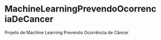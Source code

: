 # MachineLearningPrevendoOcorrenciaDeCancer
Projeto de Machine Learning Prevendo Ocorrência de Câncer
